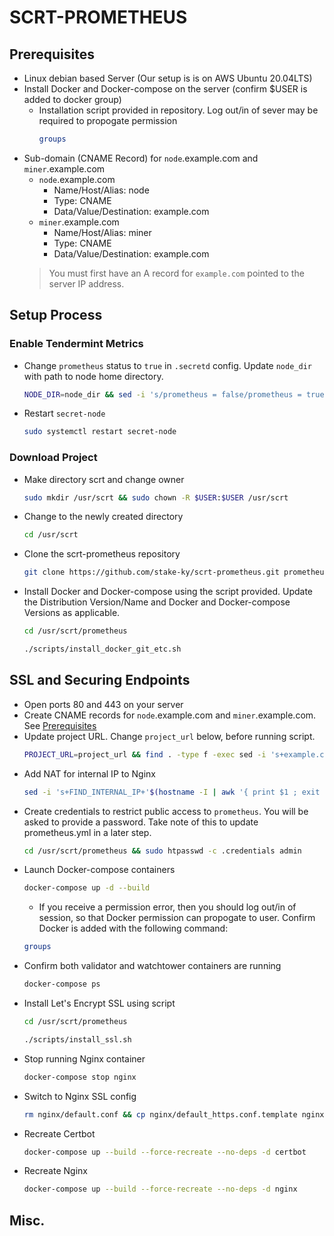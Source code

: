 
        
# SCRT-PROMETHEUS

## Prerequisites

* Linux debian based Server (Our setup is is on AWS Ubuntu 20.04LTS)
* Install Docker and Docker-compose on the server (confirm $USER is added to docker group)
    * Installation script provided in repository. Log out/in of sever may be required to propogate permission    
        ```bash
        groups
        ```
* Sub-domain (CNAME Record) for `node`.example.com and `miner`.example.com
    - `node`.example.com 
        * Name/Host/Alias: node
        * Type: CNAME
        * Data/Value/Destination: example.com
    - `miner`.example.com 
        * Name/Host/Alias: miner
        * Type: CNAME
        * Data/Value/Destination: example.com
    > You must first have an A record for `example.com` pointed to the server IP address.

## Setup Process

### Enable Tendermint Metrics

* Change `prometheus` status to `true` in `.secretd` config. Update `node_dir` with path to node home directory.
    ```bash
    NODE_DIR=node_dir && sed -i 's/prometheus = false/prometheus = true/g' ${NODE_DIR}/.secretd/config/config.toml
    ```
* Restart `secret-node`
    ```bash
    sudo systemctl restart secret-node
    ```

### Download Project

* Make directory scrt and change owner
    ```bash
    sudo mkdir /usr/scrt && sudo chown -R $USER:$USER /usr/scrt
    ```
* Change to the newly created directory    
    ```bash
    cd /usr/scrt
    ```
* Clone the scrt-prometheus repository    
    ```bash
    git clone https://github.com/stake-ky/scrt-prometheus.git prometheus
    ```
* Install Docker and Docker-compose using the script provided. Update the Distribution Version/Name and Docker and Docker-compose Versions as applicable. 
    ```bash
    cd /usr/scrt/prometheus
    ```
    ```bash
    ./scripts/install_docker_git_etc.sh
    ```
## SSL and Securing Endpoints
* Open ports 80 and 443 on your server
* Create CNAME records for `node`.example.com and `miner`.example.com. See [Prerequisites](#prerequisites)
* Update project URL. Change `project_url` below, before running script.
    ```bash
    PROJECT_URL=project_url && find . -type f -exec sed -i 's+example.com+'${PROJECT_URL}'+g' {} \;
    ```
* Add NAT for internal IP to Nginx
    ```bash
    sed -i 's+FIND_INTERNAL_IP+'$(hostname -I | awk '{ print $1 ; exit }')'+g' nginx/*
    ```
* Create credentials to restrict public access to `prometheus`. You will be asked to provide a password. Take note of this to update prometheus.yml in a later step.
    ```bash
    cd /usr/scrt/prometheus && sudo htpasswd -c .credentials admin
    ```
* Launch Docker-compose containers 
    ```bash
    docker-compose up -d --build
    ```
    - If you receive a permission error, then you should log out/in of session, so that Docker permission can propogate to user. Confirm Docker is added with the following command:
    ```bash
    groups
    ```
* Confirm both validator and watchtower containers are running
    ```bash
    docker-compose ps
    ```
* Install Let's Encrypt SSL using script 
    ```bash
    cd /usr/scrt/prometheus
    ```
    ```bash
    ./scripts/install_ssl.sh
    ```
* Stop running Nginx container
    ```bash
    docker-compose stop nginx
    ```
* Switch to Nginx SSL config
    ```bash
    rm nginx/default.conf && cp nginx/default_https.conf.template nginx/default.conf
    ```
* Recreate Certbot
    ```bash
    docker-compose up --build --force-recreate --no-deps -d certbot
    ```
* Recreate Nginx
    ```bash
    docker-compose up --build --force-recreate --no-deps -d nginx
    ```

## Misc.

